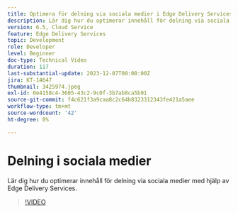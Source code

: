 ```yaml
---
title: Optimera för delning via sociala medier i Edge Delivery Services
description: Lär dig hur du optimerar innehåll för delning via sociala medier med hjälp av Edge Delivery Services.
version: 6.5, Cloud Service
feature: Edge Delivery Services
topic: Development
role: Developer
level: Beginner
doc-type: Technical Video
duration: 117
last-substantial-update: 2023-12-07T00:00:00Z
jira: KT-14647
thumbnail: 3425974.jpeg
exl-id: 0e4158c4-3605-43c2-9c0f-3b7ab8ca5b91
source-git-commit: f4c621f3a9caa8c2c64b8323312343fe421a5aee
workflow-type: tm+mt
source-wordcount: '42'
ht-degree: 0%

---
```


# Delning i sociala medier

Lär dig hur du optimerar innehåll för delning via sociala medier med hjälp av Edge Delivery Services.

>[!VIDEO](https://video.tv.adobe.com/v/3425974/?learn=on)
